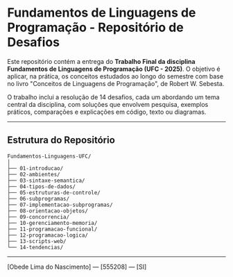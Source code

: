 
# Fundamentos de Linguagens de Programação - Repositório de Desafios

Este repositório contém a entrega do **Trabalho Final da disciplina Fundamentos de Linguagens de Programação (UFC - 2025)**. O objetivo é aplicar, na prática, os conceitos estudados ao longo do semestre com base no livro "Conceitos de Linguagens de Programação", de Robert W. Sebesta.

O trabalho inclui a resolução de 14 desafios, cada um abordando um tema central da disciplina, com soluções que envolvem pesquisa, exemplos práticos, comparações e explicações em código, texto ou diagramas.

---

## Estrutura do Repositório

```
Fundamentos-Linguagens-UFC/
│
├── 01-introducao/         
├── 02-ambientes/              
├── 03-sintaxe-semantica/    
├── 04-tipos-de-dados/         
├── 05-estruturas-de-controle/ 
├── 06-subprogramas/           
├── 07-implementacao-subprogramas/ 
├── 08-orientacao-objetos/  
├── 09-concorrencia/          
├── 10-gerenciamento-memoria/  
├── 11-programacao-funcional/ 
├── 12-programacao-logica/    
├── 13-scripts-web/            
└── 14-tendencias/           
```


---
[Obede Lima do Nascimento] — [555208] — [SI] 
